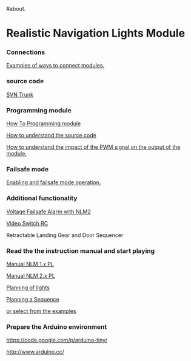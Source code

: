 #about.
# Realistic Navigation Lights Module #

### Connections ###
[Examples of ways to connect modules.](https://code.google.com/p/nlm/wiki/Connections)

### source code ###

[SVN Trunk](https://code.google.com/p/nlm/source/browse/#svn%2Ftrunk)


### Programming module ###

[How To Programming module](https://code.google.com/p/nlm/wiki/WikiProgrammingModule)

[How to understand the source code](https://code.google.com/p/nlm/wiki/How_to_understand_the_source_code)

[How to understand the impact of the PWM signal on the output of the module.](https://code.google.com/p/nlm/wiki/PWM_with_NLM)

### Failsafe mode ###

[Enabling and failsafe mode operation.](https://code.google.com/p/nlm/wiki/Failsafe)

### Additional functionality ###

[Voltage Failsafe Alarm with NLM2](https://code.google.com/p/nlm/wiki/VoltageFailsafeAlarm)

[Video Switch RC](https://code.google.com/p/nlm/wiki/VideoSwitch)

Retractable Landing Gear and Door Sequencer

### Read the the instruction manual and start playing ###

[Manual NLM 1.x PL](https://code.google.com/p/nlm/source/browse/wiki/Instrukcja+Modul+Oswietlenia+v1.4.pdf)

[Manual NLM 2.x PL](https://nlm.googlecode.com/svn/wiki/Instrukcja%20Modul%20v2.1.pdf)

[Planning of lights](https://code.google.com/p/nlm/wiki/Planning_of_lights)

[Planning a Sequence](https://code.google.com/p/nlm/wiki/Planning_a_Sequence)

[or select from the examples](https://code.google.com/p/nlm/wiki/VideoExamples)


### Prepare the Arduino environment ###

https://code.google.com/p/arduino-tiny/

http://www.arduino.cc/